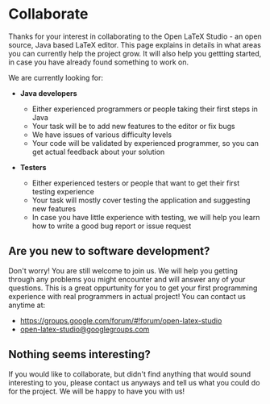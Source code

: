 Collaborate
===========

Thanks for your interest in collaborating to the Open LaTeX Studio - an open source, Java based LaTeX editor.
This page explains in details in what areas you can currently help the project grow. It will also help you 
gettting started, in case you have already found something to work on.

We are currently looking for:
* **Java developers**
  * Either experienced programmers or people taking their first steps in Java
  * Your task will be to add new features to the editor or fix bugs
  * We have issues of various difficulty levels
  * Your code will be validated by experienced programmer, so you can get actual feedback about your solution
  
* **Testers**
  * Either experienced testers or people that want to get their first testing experience
  * Your task will mostly cover testing the application and suggesting new features
  * In case you have little experience with testing, we will help you learn how to write a good bug report or issue request


Are you new to software development?
------------------------------------
Don't worry! You are still welcome to join us. We will help you getting through any problems you might encounter and
will answer any of your questions. This is a great oppurtunity for you to get your first programming experience with real
programmers in actual project! You can contact us anytime at:
* https://groups.google.com/forum/#!forum/open-latex-studio
* open-latex-studio@googlegroups.com


**Nothing seems interesting?**
------------------------------
If you would like to collaborate, but didn't find anything that would sound interesting to you, please contact us anyways
and tell us what you could do for the project. We will be happy to have you with us!
